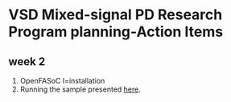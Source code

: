 # VSD Mixed-signal PD Research Program planning-Action Items
## week 2
1. OpenFASoC I=installation  <br>
2. Running the sample presented [here](https://onedrive.live.com/?authkey=%21ANgZedkxG5nArLI&id=E0E9B5EEF85B162E%2198904&cid=E0E9B5EEF85B162E&parId=root&parQt=sharedby&parCid=60A96227DD109893&o=OneUp).
